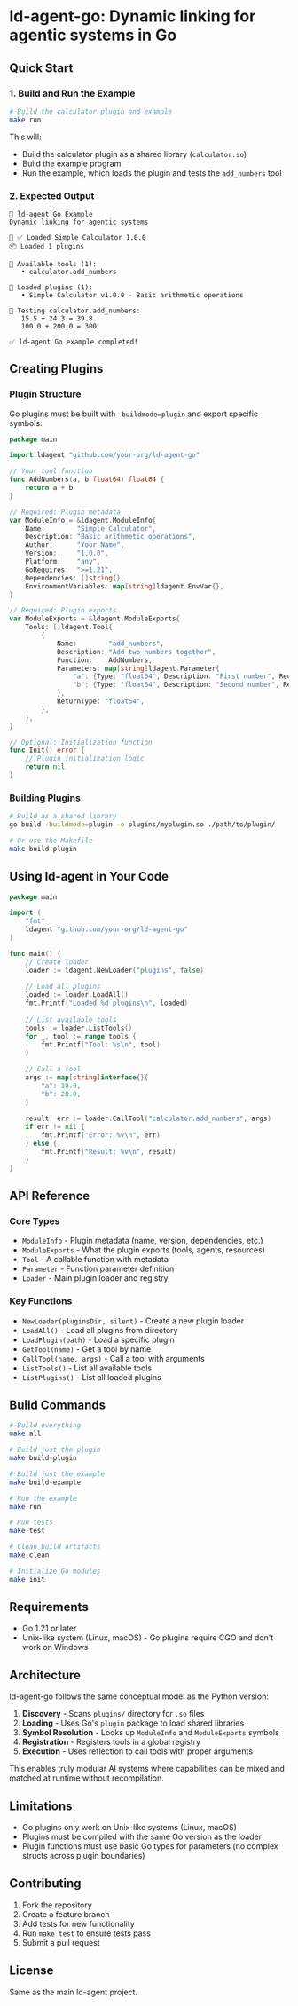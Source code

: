 # ld-agent-go: Dynamic linking for agentic systems in Go


## Quick Start

### 1. Build and Run the Example

```bash
# Build the calculator plugin and example
make run
```

This will:
- Build the calculator plugin as a shared library (`calculator.so`)
- Build the example program
- Run the example, which loads the plugin and tests the `add_numbers` tool

### 2. Expected Output

```
🔗 ld-agent Go Example
Dynamic linking for agentic systems

🔌 ✅ Loaded Simple Calculator 1.0.0
📦 Loaded 1 plugins

🔧 Available tools (1):
   • calculator.add_numbers

🔌 Loaded plugins (1):
   • Simple Calculator v1.0.0 - Basic arithmetic operations

🧮 Testing calculator.add_numbers:
   15.5 + 24.3 = 39.8
   100.0 + 200.0 = 300

✅ ld-agent Go example completed!
```

## Creating Plugins

### Plugin Structure

Go plugins must be built with `-buildmode=plugin` and export specific symbols:

```go
package main

import ldagent "github.com/your-org/ld-agent-go"

// Your tool function
func AddNumbers(a, b float64) float64 {
    return a + b
}

// Required: Plugin metadata
var ModuleInfo = &ldagent.ModuleInfo{
    Name:        "Simple Calculator",
    Description: "Basic arithmetic operations", 
    Author:      "Your Name",
    Version:     "1.0.0",
    Platform:    "any",
    GoRequires:  ">=1.21",
    Dependencies: []string{},
    EnvironmentVariables: map[string]ldagent.EnvVar{},
}

// Required: Plugin exports
var ModuleExports = &ldagent.ModuleExports{
    Tools: []ldagent.Tool{
        {
            Name:        "add_numbers",
            Description: "Add two numbers together",
            Function:    AddNumbers,
            Parameters: map[string]ldagent.Parameter{
                "a": {Type: "float64", Description: "First number", Required: true},
                "b": {Type: "float64", Description: "Second number", Required: true},
            },
            ReturnType: "float64",
        },
    },
}

// Optional: Initialization function
func Init() error {
    // Plugin initialization logic
    return nil
}
```

### Building Plugins

```bash
# Build as a shared library
go build -buildmode=plugin -o plugins/myplugin.so ./path/to/plugin/

# Or use the Makefile
make build-plugin
```

## Using ld-agent in Your Code

```go
package main

import (
    "fmt"
    ldagent "github.com/your-org/ld-agent-go"
)

func main() {
    // Create loader
    loader := ldagent.NewLoader("plugins", false)
    
    // Load all plugins
    loaded := loader.LoadAll()
    fmt.Printf("Loaded %d plugins\n", loaded)
    
    // List available tools
    tools := loader.ListTools()
    for _, tool := range tools {
        fmt.Printf("Tool: %s\n", tool)
    }
    
    // Call a tool
    args := map[string]interface{}{
        "a": 10.0,
        "b": 20.0,
    }
    
    result, err := loader.CallTool("calculator.add_numbers", args)
    if err != nil {
        fmt.Printf("Error: %v\n", err)
    } else {
        fmt.Printf("Result: %v\n", result)
    }
}
```

## API Reference

### Core Types

- `ModuleInfo` - Plugin metadata (name, version, dependencies, etc.)
- `ModuleExports` - What the plugin exports (tools, agents, resources)
- `Tool` - A callable function with metadata
- `Parameter` - Function parameter definition
- `Loader` - Main plugin loader and registry

### Key Functions

- `NewLoader(pluginsDir, silent)` - Create a new plugin loader
- `LoadAll()` - Load all plugins from directory
- `LoadPlugin(path)` - Load a specific plugin
- `GetTool(name)` - Get a tool by name
- `CallTool(name, args)` - Call a tool with arguments
- `ListTools()` - List all available tools
- `ListPlugins()` - List all loaded plugins

## Build Commands

```bash
# Build everything
make all

# Build just the plugin
make build-plugin

# Build just the example
make build-example

# Run the example
make run

# Run tests
make test

# Clean build artifacts
make clean

# Initialize Go modules
make init
```

## Requirements

- Go 1.21 or later
- Unix-like system (Linux, macOS) - Go plugins require CGO and don't work on Windows

## Architecture

ld-agent-go follows the same conceptual model as the Python version:

1. **Discovery** - Scans `plugins/` directory for `.so` files
2. **Loading** - Uses Go's `plugin` package to load shared libraries
3. **Symbol Resolution** - Looks up `ModuleInfo` and `ModuleExports` symbols
4. **Registration** - Registers tools in a global registry
5. **Execution** - Uses reflection to call tools with proper arguments

This enables truly modular AI systems where capabilities can be mixed and matched at runtime without recompilation.

## Limitations

- Go plugins only work on Unix-like systems (Linux, macOS)
- Plugins must be compiled with the same Go version as the loader
- Plugin functions must use basic Go types for parameters (no complex structs across plugin boundaries)

## Contributing

1. Fork the repository
2. Create a feature branch
3. Add tests for new functionality
4. Run `make test` to ensure tests pass
5. Submit a pull request

## License

Same as the main ld-agent project. 
